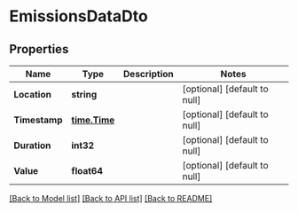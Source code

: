 # EmissionsDataDto

## Properties
| Name          | Type                          | Description | Notes                        |
|---------------|-------------------------------|-------------|------------------------------|
| **Location**  | **string**                    |             | [optional] [default to null] |
| **Timestamp** | [**time.Time**](time.Time.md) |             | [optional] [default to null] |
| **Duration**  | **int32**                     |             | [optional] [default to null] |
| **Value**     | **float64**                   |             | [optional] [default to null] |

[[Back to Model list]](../README.md#documentation-for-models) [[Back to API list]](../README.md#documentation-for-api-endpoints) [[Back to README]](../README.md)

